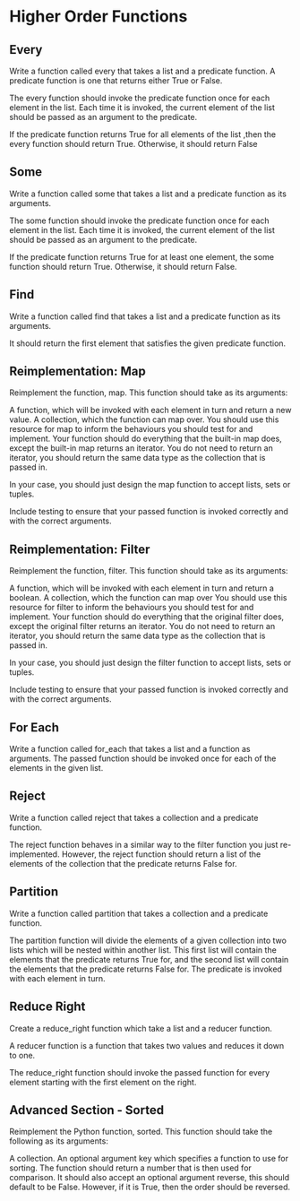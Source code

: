 # Higher Order Functions

## Every

<div align="left">

Write a function called every that takes a list and a predicate function. A predicate function is one that returns either True or False.

The every function should invoke the predicate function once for each element in the list. Each time it is invoked, the current element of the list should be passed as an argument to the predicate.

If the predicate function returns True for all elements of the list ,then the every function should return True. Otherwise, it should return False
</div>


## Some

<div align="left">

Write a function called some that takes a list and a predicate function as its arguments.

The some function should invoke the predicate function once for each element in the list. Each time it is invoked, the current element of the list should be passed as an argument to the predicate.

If the predicate function returns True for at least one element, the some function should return True. Otherwise, it should return False.
</div>

## Find

<div align="left">

Write a function called find that takes a list and a predicate function as its arguments.

It should return the first element that satisfies the given predicate function.
</div>

## Reimplementation: Map

<div align="left">

Reimplement the function, map. This function should take as its arguments:

A function, which will be invoked with each element in turn and return a new value.
A collection, which the function can map over.
You should use this resource for map to inform the behaviours you should test for and implement. Your function should do everything that the built-in map does, except the built-in map returns an iterator. You do not need to return an iterator, you should return the same data type as the collection that is passed in.

In your case, you should just design the map function to accept lists, sets or tuples.

Include testing to ensure that your passed function is invoked correctly and with the correct arguments.
</div>

## Reimplementation: Filter

<div align="left">

Reimplement the function, filter. This function should take as its arguments:

A function, which will be invoked with each element in turn and return a boolean.
A collection, which the function can map over
You should use this resource for filter to inform the behaviours you should test for and implement. Your function should do everything that the original filter does, except the original filter returns an iterator. You do not need to return an iterator, you should return the same data type as the collection that is passed in.

In your case, you should just design the filter function to accept lists, sets or tuples.

Include testing to ensure that your passed function is invoked correctly and with the correct arguments.
</div>

## For Each

<div align="left">

Write a function called for_each that takes a list and a function as arguments. The passed function should be invoked once for each of the elements in the given list.
</div>

## Reject

<div align="left">

Write a function called reject that takes a collection and a predicate function.

The reject function behaves in a similar way to the filter function you just re-implemented. However, the reject function should return a list of the elements of the collection that the predicate returns False for.
</div>

## Partition

<div align="left">

Write a function called partition that takes a collection and a predicate function.

The partition function will divide the elements of a given collection into two lists which will be nested within another list. This first list will contain the elements that the predicate returns True for, and the second list will contain the elements that the predicate returns False for. The predicate is invoked with each element in turn.
</div>

## Reduce Right

<div align="left">

Create a reduce_right function which take a list and a reducer function.

A reducer function is a function that takes two values and reduces it down to one.

The reduce_right function should invoke the passed function for every element starting with the first element on the right.
</div>

## Advanced Section - Sorted

<div align="left">

Reimplement the Python function, sorted. This function should take the following as its arguments:

A collection.
An optional argument key which specifies a function to use for sorting. The function should return a number that is then used for comparison.
It should also accept an optional argument reverse, this should default to be False. However, if it is True, then the order should be reversed.
</div>